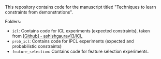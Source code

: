 This repository contains code for the manuscript titled "Techniques to learn constraints from demonstrations".

Folders:
- `icl`: Contains code for ICL experiments (expected constraints), taken from [[Github] - ashishgaurav13/ICL](https://github.com/ashishgaurav13/ICL)
- `prob_icl`: Contains code for IPCL experiments (expected and probabilistic constraints)
- `feature_selection`: Contains code for feature selection experiments.